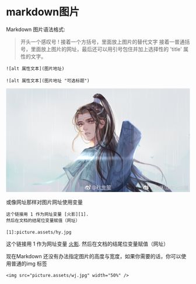 #  markdown图片

Markdown 图片语法格式:

> 开头一个感叹号 !
> 接着一个方括号，里面放上图片的替代文字
> 接着一普通括号，里面放上图片的网址，最后还可以用引号包住并加上选择性的 'title' 属性的文字。

```
![alt 属性文本](图片地址)

![alt 属性文本](图片地址 "可选标题")
```

![wj](picture.assets/wj.jpg "蓝忘机")

或像网址那样对图片网址使用变量

```
这个链接用 1 作为网址变量 [火影][1].
然后在文档的结尾位变量赋值（网址）

[1]:picture.assets/hy.jpg 
```

这个链接用 1 作为网址变量 [火影][1].
然后在文档的结尾位变量赋值（网址）

[1]: picture.assets/hy.jpg

现在Markdown 还没有办法指定图片的高度与宽度，如果你需要的话，你可以使用普通的img 标签

```
<img src="picture.assets/wj.jpg" width="50%" />
```

